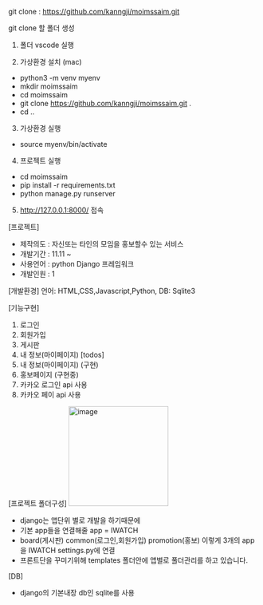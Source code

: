 git clone : https://github.com/kanngji/moimssaim.git

git clone 할 폴더 생성

1. 폴더 vscode 실행

2. 가상환경 설치 (mac)
- python3 -m venv myenv
- mkdir moimssaim
- cd moimssaim 
- git clone https://github.com/kanngji/moimssaim.git . 
- cd ..

3. 가상환경 실행
- source myenv/bin/activate

4. 프로젝트 실행
- cd moimssaim
- pip install -r requirements.txt
- python manage.py runserver

5. http://127.0.0.1:8000/ 접속

[프로젝트]
- 제작의도 : 자신또는 타인의 모임을 홍보할수 있는 서비스
- 개발기간 : 11.11 ~ 
- 사용언어 : python Django 프레임워크
- 개발인원 : 1

[개발환경]
언어: HTML,CSS,Javascript,Python,
DB: Sqlite3

[기능구현]
1. 로그인
2. 회원가입
3. 게시판
4. 내 정보(마이페이지)
[todos]
1. 내 정보(마이페이지) (구현)
2. 홍보페이지 (구현중)
3. 카카오 로그인 api 사용
4. 카카오 페이 api 사용

[프로젝트 폴더구성]
<img width="200" alt="image" src="https://github.com/kanngji/moimssaim/assets/50470748/76af37ac-903a-4331-bd87-90ad64ed220b">

- django는 앱단위 별로 개발을 하기때문에
- 기본 app들을 연결해줄 app = IWATCH
- board(게시판) common(로그인,회원가입) promotion(홍보) 이렇게 3개의 app을 IWATCH settings.py에 연결
- 프론트단을 꾸미기위해 templates 폴더안에 앱별로 풀더관리를 하고 있습니다.

[DB]
- django의 기본내장 db인 sqlite를 사용


